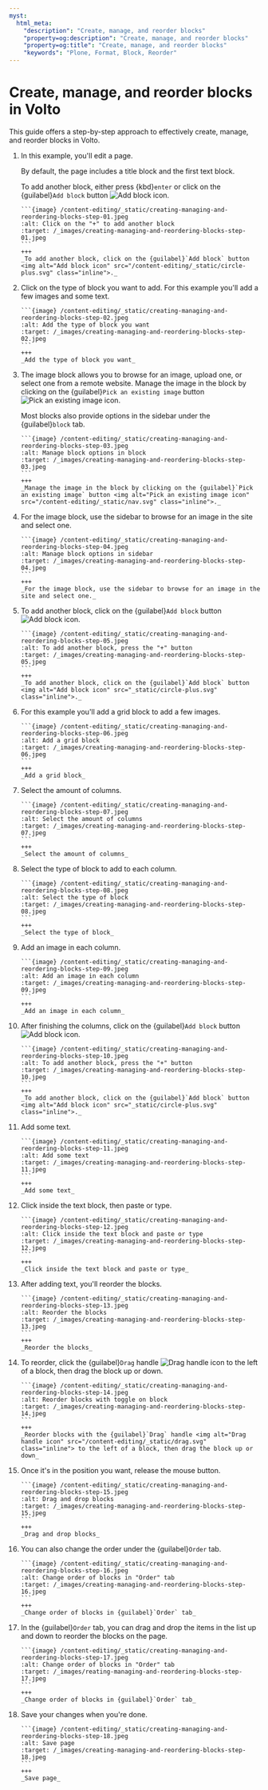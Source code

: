 ```yaml
---
myst:
  html_meta:
    "description": "Create, manage, and reorder blocks"
    "property=og:description": "Create, manage, and reorder blocks"
    "property=og:title": "Create, manage, and reorder blocks"
    "keywords": "Plone, Format, Block, Reorder"
---
```

# Create, manage, and reorder blocks in Volto

This guide offers a step-by-step approach to effectively create, manage, and reorder blocks in Volto.

1.  In this example, you'll edit a page.

    By default, the page includes a title block and the first text block.

    To add another block, either press {kbd}`enter` or click on the {guilabel}`Add block` button <img alt="Add block icon" src="/content-editing/_static/circle-plus.svg" class="inline">.

    ````{card}
    ```{image} /content-editing/_static/creating-managing-and-reordering-blocks-step-01.jpeg
    :alt: Click on the "+" to add another block
    :target: /_images/creating-managing-and-reordering-blocks-step-01.jpeg
    ```
    +++
    _To add another block, click on the {guilabel}`Add block` button <img alt="Add block icon" src="/content-editing/_static/circle-plus.svg" class="inline">._
    ````

1.  Click on the type of block you want to add.
    For this example you'll add a few images and some text.
    
    ````{card}
    ```{image} /content-editing/_static/creating-managing-and-reordering-blocks-step-02.jpeg
    :alt: Add the type of block you want
    :target: /_images/creating-managing-and-reordering-blocks-step-02.jpeg
    ```
    +++
    _Add the type of block you want_
    ````

1.  The image block allows you to browse for an image, upload one, or select one from a remote website.
    Manage the image in the block by clicking on the {guilabel}`Pick an existing image` button <img alt="Pick an existing image icon" src="/content-editing/_static/nav.svg" class="inline">.
    
    Most blocks also provide options in the sidebar under the {guilabel}`block` tab.
    
    ````{card}
    ```{image} /content-editing/_static/creating-managing-and-reordering-blocks-step-03.jpeg
    :alt: Manage block options in block
    :target: /_images/creating-managing-and-reordering-blocks-step-03.jpeg
    ```
    +++
    _Manage the image in the block by clicking on the {guilabel}`Pick an existing image` button <img alt="Pick an existing image icon" src="/content-editing/_static/nav.svg" class="inline">._
    ````

1.  For the image block, use the sidebar to browse for an image in the site and select one.
    
    ````{card}
    ```{image} /content-editing/_static/creating-managing-and-reordering-blocks-step-04.jpeg
    :alt: Manage block options in sidebar
    :target: /_images/creating-managing-and-reordering-blocks-step-04.jpeg
    ```
    +++
    _For the image block, use the sidebar to browse for an image in the site and select one._
    ````

1.  To add another block, click on the {guilabel}`Add block` button <img alt="Add block icon" src="_static/circle-plus.svg" class="inline">.
    
    ````{card}
    ```{image} /content-editing/_static/creating-managing-and-reordering-blocks-step-05.jpeg
    :alt: To add another block, press the "+" button
    :target: /_images/creating-managing-and-reordering-blocks-step-05.jpeg
    ```
    +++
    _To add another block, click on the {guilabel}`Add block` button <img alt="Add block icon" src="_static/circle-plus.svg" class="inline">._
    ````

1.  For this example you'll add a grid block to add a few images.
    
    ````{card}
    ```{image} /content-editing/_static/creating-managing-and-reordering-blocks-step-06.jpeg
    :alt: Add a grid block
    :target: /_images/creating-managing-and-reordering-blocks-step-06.jpeg
    ```
    +++
    _Add a grid block_
    ````

1.  Select the amount of columns.
    
    ````{card}
    ```{image} /content-editing/_static/creating-managing-and-reordering-blocks-step-07.jpeg
    :alt: Select the amount of columns
    :target: /_images/creating-managing-and-reordering-blocks-step-07.jpeg
    ```
    +++
    _Select the amount of columns_
    ````

1.  Select the type of block to add to each column.
    
    ````{card}
    ```{image} /content-editing/_static/creating-managing-and-reordering-blocks-step-08.jpeg
    :alt: Select the type of block
    :target: /_images/creating-managing-and-reordering-blocks-step-08.jpeg
    ```
    +++
    _Select the type of block_
    ````

1.  Add an image in each column.
    
    ````{card}
    ```{image} /content-editing/_static/creating-managing-and-reordering-blocks-step-09.jpeg
    :alt: Add an image in each column
    :target: /_images/creating-managing-and-reordering-blocks-step-09.jpeg
    ```
    +++
    _Add an image in each column_
    ````

1.  After finishing the columns, click on the {guilabel}`Add block` button <img alt="Add block icon" src="_static/circle-plus.svg" class="inline">.
    
    ````{card}
    ```{image} /content-editing/_static/creating-managing-and-reordering-blocks-step-10.jpeg
    :alt: To add another block, press the "+" button
    :target: /_images/creating-managing-and-reordering-blocks-step-10.jpeg
    ```
    +++
    _To add another block, click on the {guilabel}`Add block` button <img alt="Add block icon" src="_static/circle-plus.svg" class="inline">._
    ````

1.  Add some text.
    
    ````{card}
    ```{image} /content-editing/_static/creating-managing-and-reordering-blocks-step-11.jpeg
    :alt: Add some text
    :target: /_images/creating-managing-and-reordering-blocks-step-11.jpeg
    ```
    +++
    _Add some text_
    ````

1.  Click inside the text block, then paste or type.
    
    ````{card}
    ```{image} /content-editing/_static/creating-managing-and-reordering-blocks-step-12.jpeg
    :alt: Click inside the text block and paste or type
    :target: /_images/creating-managing-and-reordering-blocks-step-12.jpeg
    ```
    +++
    _Click inside the text block and paste or type_
    ````

1.  After adding text, you'll reorder the blocks.
    
    ````{card}
    ```{image} /content-editing/_static/creating-managing-and-reordering-blocks-step-13.jpeg
    :alt: Reorder the blocks
    :target: /_images/creating-managing-and-reordering-blocks-step-13.jpeg
    ```
    +++
    _Reorder the blocks_
    ````

1.  To reorder, click the {guilabel}`Drag` handle <img alt="Drag handle icon" src="/content-editing/_static/drag.svg" class="inline"> to the left of a block, then drag the block up or down.
    
    ````{card}
    ```{image} /content-editing/_static/creating-managing-and-reordering-blocks-step-14.jpeg
    :alt: Reorder blocks with toggle on block
    :target: /_images/creating-managing-and-reordering-blocks-step-14.jpeg
    ```
    +++
    _Reorder blocks with the {guilabel}`Drag` handle <img alt="Drag handle icon" src="/content-editing/_static/drag.svg" class="inline"> to the left of a block, then drag the block up or down_
    ````

1.  Once it's in the position you want, release the mouse button.
    
    ````{card}
    ```{image} /content-editing/_static/creating-managing-and-reordering-blocks-step-15.jpeg
    :alt: Drag and drop blocks
    :target: /_images/creating-managing-and-reordering-blocks-step-15.jpeg
    ```
    +++
    _Drag and drop blocks_
    ````

1.  You can also change the order under the {guilabel}`Order` tab.
    
    ````{card}
    ```{image} /content-editing/_static/creating-managing-and-reordering-blocks-step-16.jpeg
    :alt: Change order of blocks in "Order" tab
    :target: /_images/creating-managing-and-reordering-blocks-step-16.jpeg
    ```
    +++
    _Change order of blocks in {guilabel}`Order` tab_
    ````

1.  In the {guilabel}`Order` tab, you can drag and drop the items in the list up and down to reorder the blocks on the page.
    
    ````{card}
    ```{image} /content-editing/_static/creating-managing-and-reordering-blocks-step-17.jpeg
    :alt: Change order of blocks in "Order" tab
    :target: /_images/reating-managing-and-reordering-blocks-step-17.jpeg
    ```
    +++
    _Change order of blocks in {guilabel}`Order` tab_
    ````

1.  Save your changes when you're done.
    
    ````{card}
    ```{image} /content-editing/_static/creating-managing-and-reordering-blocks-step-18.jpeg
    :alt: Save page
    :target: /_images/creating-managing-and-reordering-blocks-step-18.jpeg
    ```
    +++
    _Save page_
    ````
